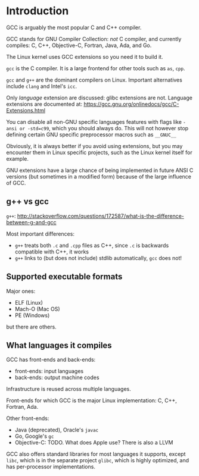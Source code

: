 # Introduction

GCC is arguably the most popular C and C++ compiler.

GCC stands for GNU Compiler Collection: *not* C compiler, and currently compiles: C, C++, Objective-C, Fortran, Java, Ada, and Go.

The Linux kernel uses GCC extensions so you need it to build it.

`gcc` is the C compiler. It is a large frontend for other tools such as `as`, `cpp`.

`gcc` and `g++` are the dominant compilers on Linux. Important alternatives include `clang` and Intel's `icc`.

Only *language* extension are discussed: glibc extensions are not. Language extensions are documented at: <https://gcc.gnu.org/onlinedocs/gcc/C-Extensions.html>

You can disable all non-GNU specific languages features with flags like `-ansi or -std=c99`, which you should always do. This will not however stop defining certain GNU specific preprocessor macros such as `__GNUC__`

Obviously, it is always better if you avoid using extensions, but you may encounter them in Linux specific projects, such as the Linux kernel itself for example.

GNU extensions have a large chance of being implemented in future ANSI C versions (but sometimes in a modified form) because of the large influence of GCC.

## g++ vs gcc

`g++`: <http://stackoverflow.com/questions/172587/what-is-the-difference-between-g-and-gcc>

Most important differences:

- `g++` treats both `.c` and `.cpp` files as C++, since `.c` is backwards compatible with C++, it works
- `g++` links to (but does not include) stdlib automatically, `gcc` does not!

## Supported executable formats

Major ones:

- ELF (Linux)
- Mach-O (Mac OS)
- PE (Windows)

but there are others.

## What languages it compiles

GCC has front-ends and back-ends:

- front-ends: input languages
- back-ends: output machine codes

Infrastructure is reused across multiple languages.

Front-ends for which GCC is the major Linux implementation: C, C++, Fortran, Ada.

Other front-ends:

- Java (deprecated), Oracle's `javac`
- Go, Google's `gc`
- Objective-C: TODO. What does Apple use? There is also a LLVM

GCC also offers standard libraries for most languages it supports, except `libc`, which is in the separate project `glibc`, which is highly optimized, and has per-processor implementations.
